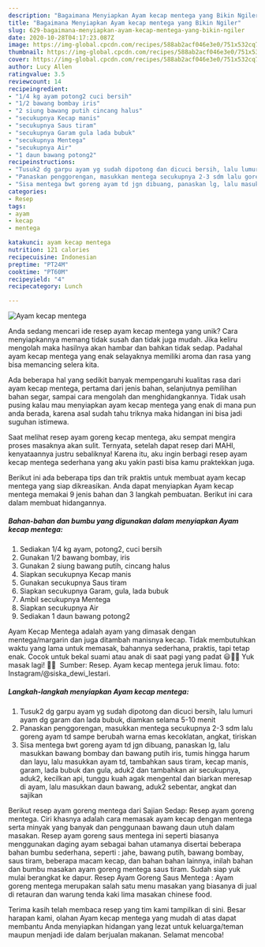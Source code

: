 ```yaml
---
description: "Bagaimana Menyiapkan Ayam kecap mentega yang Bikin Ngiler"
title: "Bagaimana Menyiapkan Ayam kecap mentega yang Bikin Ngiler"
slug: 629-bagaimana-menyiapkan-ayam-kecap-mentega-yang-bikin-ngiler
date: 2020-10-28T04:17:23.087Z
image: https://img-global.cpcdn.com/recipes/588ab2acf046e3e0/751x532cq70/ayam-kecap-mentega-foto-resep-utama.jpg
thumbnail: https://img-global.cpcdn.com/recipes/588ab2acf046e3e0/751x532cq70/ayam-kecap-mentega-foto-resep-utama.jpg
cover: https://img-global.cpcdn.com/recipes/588ab2acf046e3e0/751x532cq70/ayam-kecap-mentega-foto-resep-utama.jpg
author: Lucy Allen
ratingvalue: 3.5
reviewcount: 14
recipeingredient:
- "1/4 kg ayam potong2 cuci bersih"
- "1/2 bawang bombay iris"
- "2 siung bawang putih cincang halus"
- "secukupnya Kecap manis"
- "secukupnya Saus tiram"
- "secukupnya Garam gula lada bubuk"
- "secukupnya Mentega"
- "secukupnya Air"
- "1 daun bawang potong2"
recipeinstructions:
- "Tusuk2 dg garpu ayam yg sudah dipotong dan dicuci bersih, lalu lumuri ayam dg garam dan lada bubuk, diamkan selama 5-10 menit"
- "Panaskan penggorengan, masukkan mentega secukupnya 2-3 sdm lalu goreng ayam td sampe berubah warna emas kecoklatan, angkat, tiriskan"
- "Sisa mentega bwt goreng ayam td jgn dibuang, panaskan lg, lalu masukkan bawang bombay dan bawang putih iris, tumis hingga harum dan layu, lalu masukkan ayam td, tambahkan saus tiram, kecap manis, garam, lada bubuk dan gula, aduk2 dan tambahkan air secukupnya, aduk2, kecilkan api, tunggu kuah agak mengental dan biarkan meresap di ayam, lalu masukkan daun bawang, aduk2 sebentar, angkat dan sajikan"
categories:
- Resep
tags:
- ayam
- kecap
- mentega

katakunci: ayam kecap mentega 
nutrition: 121 calories
recipecuisine: Indonesian
preptime: "PT24M"
cooktime: "PT60M"
recipeyield: "4"
recipecategory: Lunch

---
```



![Ayam kecap mentega](https://img-global.cpcdn.com/recipes/588ab2acf046e3e0/751x532cq70/ayam-kecap-mentega-foto-resep-utama.jpg)

Anda sedang mencari ide resep ayam kecap mentega yang unik? Cara menyiapkannya memang tidak susah dan tidak juga mudah. Jika keliru mengolah maka hasilnya akan hambar dan bahkan tidak sedap. Padahal ayam kecap mentega yang enak selayaknya memiliki aroma dan rasa yang bisa memancing selera kita.

Ada beberapa hal yang sedikit banyak mempengaruhi kualitas rasa dari ayam kecap mentega, pertama dari jenis bahan, selanjutnya pemilihan bahan segar, sampai cara mengolah dan menghidangkannya. Tidak usah pusing kalau mau menyiapkan ayam kecap mentega yang enak di mana pun anda berada, karena asal sudah tahu triknya maka hidangan ini bisa jadi suguhan istimewa.

Saat melihat resep ayam goreng kecap mentega, aku sempat mengira proses masaknya akan sulit. Ternyata, setelah dapat resep dari MAHI, kenyataannya justru sebaliknya! Karena itu, aku ingin berbagi resep ayam kecap mentega sederhana yang aku yakin pasti bisa kamu praktekkan juga.


Berikut ini ada beberapa tips dan trik praktis untuk membuat ayam kecap mentega yang siap dikreasikan. Anda dapat menyiapkan Ayam kecap mentega memakai 9 jenis bahan dan 3 langkah pembuatan. Berikut ini cara dalam membuat hidangannya.

<!--inarticleads1-->

##### Bahan-bahan dan bumbu yang digunakan dalam menyiapkan Ayam kecap mentega:

1. Sediakan 1/4 kg ayam, potong2, cuci bersih
1. Gunakan 1/2 bawang bombay, iris
1. Gunakan 2 siung bawang putih, cincang halus
1. Siapkan secukupnya Kecap manis
1. Gunakan secukupnya Saus tiram
1. Siapkan secukupnya Garam, gula, lada bubuk
1. Ambil secukupnya Mentega
1. Siapkan secukupnya Air
1. Sediakan 1 daun bawang potong2


Ayam Kecap Mentega adalah ayam yang dimasak dengan mentega/margarin dan juga ditambah manisnya kecap. Tidak membutuhkan waktu yang lama untuk memasak, bahannya sederhana, praktis, tapi tetap enak. Cocok untuk bekal suami atau anak di saat pagi yang padat 😃👍🏻 Yuk masak lagi! 👩‍🍳 ️ Sumber: Resep. Ayam kecap mentega jeruk limau. foto: Instagram/@siska_dewi_lestari. 

<!--inarticleads2-->

##### Langkah-langkah menyiapkan Ayam kecap mentega:

1. Tusuk2 dg garpu ayam yg sudah dipotong dan dicuci bersih, lalu lumuri ayam dg garam dan lada bubuk, diamkan selama 5-10 menit
1. Panaskan penggorengan, masukkan mentega secukupnya 2-3 sdm lalu goreng ayam td sampe berubah warna emas kecoklatan, angkat, tiriskan
1. Sisa mentega bwt goreng ayam td jgn dibuang, panaskan lg, lalu masukkan bawang bombay dan bawang putih iris, tumis hingga harum dan layu, lalu masukkan ayam td, tambahkan saus tiram, kecap manis, garam, lada bubuk dan gula, aduk2 dan tambahkan air secukupnya, aduk2, kecilkan api, tunggu kuah agak mengental dan biarkan meresap di ayam, lalu masukkan daun bawang, aduk2 sebentar, angkat dan sajikan


Berikut resep ayam goreng mentega dari Sajian Sedap: Resep ayam goreng mentega. Ciri khasnya adalah cara memasak ayam kecap dengan mentega serta minyak yang banyak dan penggunaan bawang daun utuh dalam masakan. Resep ayam goreng saus mentega ini seperti biasanya menggunakan daging ayam sebagai bahan utamanya disertai beberapa bahan bumbu sederhana, seperti : jahe, bawang putih, bawang bombay, saus tiram, beberapa macam kecap, dan bahan bahan lainnya, inilah bahan dan bumbu masakan ayam goreng mentega saus tiram. Sudah siap yuk mulai berangkat ke dapur. Resep Ayam Goreng Saus Mentega : Ayam goreng mentega merupakan salah satu menu masakan yang biasanya di jual di retauran dan warung tenda kaki lima masakan chinese food. 

Terima kasih telah membaca resep yang tim kami tampilkan di sini. Besar harapan kami, olahan Ayam kecap mentega yang mudah di atas dapat membantu Anda menyiapkan hidangan yang lezat untuk keluarga/teman maupun menjadi ide dalam berjualan makanan. Selamat mencoba!
